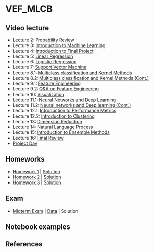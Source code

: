 # VEF_MLCB


## Video lecture
- Lecture 2: [Propability Review](https://www.youtube.com/watch?v=aQT7g52I2YI&feature=youtu.be)
- Lecture 3: [Introduction to Machine Learning](https://www.youtube.com/watch?v=XYRQB1TsH-w&feature=youtu.be)
- Lecture 4: [Introduction to Final Project](https://www.youtube.com/watch?v=Z0Ihn5jG-1k&feature=youtu.be)
- Lecture 5: [Linear Regression](https://www.youtube.com/watch?v=oKZ1vK28ybE&feature=youtu.be)
- Lecture 6: [Logistic Regression](https://www.youtube.com/watch?v=B8d7mOdJ50I&feature=youtu.be)
- Lecture 7: [Support Vector Machine](https://www.youtube.com/watch?v=ppAg282cVg0&feature=youtu.be)
- Lecture 8.1: [Multiclass classification and Kernel Methods](https://www.youtube.com/watch?v=x1hJMOqs3rc&feature=youtu.be)
- Lecture 8.2: [Multiclass classification and Kernel Methods (Cont.)](https://www.youtube.com/watch?v=gKdwaR1GP8w&feature=youtu.be)
- Lecture 9.1: [Feature Engineering](https://www.youtube.com/watch?v=_biUvLgHwkc&feature=youtu.be)
- Lecture 9.2: [Q&A on Feature Engineering](https://www.youtube.com/watch?v=RcFqx1vymPc&feature=youtu.be)
- Lecture 10: [Visualization](https://www.youtube.com/watch?v=Pm4UMgw5dA0&feature=youtu.be)
- Lecture 11.1: [Neural Networks and Deep Learning](https://www.youtube.com/watch?v=oQA6h6QYmpw&feature=youtu.be)
- Lecture 11.2: [Neural networks and Deep learning (Cont.)](https://www.youtube.com/watch?v=yMpaa-wiXXM&feature=youtu.be)
- Lecture 12.1: [Introduction to Performance Metrics](https://www.youtube.com/watch?v=H4UyJuNGF5Q&feature=youtu.be)
- Lecture 12.2: [Introduction to Clustering](https://www.youtube.com/watch?v=qZs4n0njxZ0&feature=youtu.be)
- Lecture 13: [Dimension Reduction](https://www.youtube.com/watch?v=h7GKyowYjVs&feature=youtu.be)
- Lecture 14: [Natural Language Process](https://www.youtube.com/watch?v=xHnH-njHpJg&feature=youtu.be)
- Lecture 15: [Introduction to Ensemble Methods](https://www.youtube.com/watch?v=IK9oech0FWM&feature=youtu.be)
- Lecture 16: [Final Review](https://www.youtube.com/watch?v=A3gwinJco0U&feature=youtu.be)
- [Project Day](https://www.youtube.com/watch?v=xjM7-kmL5NE&feature=youtu.be)

## Homeworks
- [Homework 1](https://github.com/truongkhanhduy95/VEF_MLCB/blob/master/resources/hw_1.pdf) | [Solution](https://github.com/truongkhanhduy95/VEF_MLCB/blob/master/resources/solutions_1.pdf)
- [Homework 2](https://github.com/truongkhanhduy95/VEF_MLCB/blob/master/resources/hw_2.pdf) | [Solution](https://github.com/truongkhanhduy95/VEF_MLCB/blob/master/resources/solutions_2.pdf)
- [Homework 3](https://github.com/truongkhanhduy95/VEF_MLCB/blob/master/resources/hw_3.pdf) | [Solution](
https://github.com/truongkhanhduy95/VEF_MLCB/blob/master/resources/solutions_3.pdf)

## Exam
- [Midterm Exam](https://github.com/truongkhanhduy95/VEF_MLCB/blob/master/resources/midterm.pdf) | [Data](https://github.com/truongkhanhduy95/VEF_MLCB/blob/master/resources/uber_usage.csv) | Solution

## Notebook examples

## References

